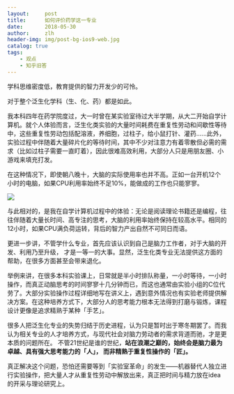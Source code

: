 ```yaml
---
layout:     post
title:      如何评价药学这一专业
date:       2018-05-30
author:     zlh
header-img: img/post-bg-ios9-web.jpg
catalog: true
tags:
    - 观点
    - 知乎旧答 
---
```


学科思维密度低，教育提供的智力开发少的可怜。

对于整个泛生化学科（生、化、药）都是如此。

我本科四年在药学院度过，大一时曾在某实验室待过大半学期，从大二开始自学计算机。就个人体验而言，泛生化类实验的大量时间耗费在重复性劳动和间歇性等待中，这些重复性劳动包括配溶液，养细胞，过柱子，给小鼠打针、灌药......此外，实验过程中伴随着大量碎片化的等待时间，其中不少对注意力有着零散但必需的需求（比如过柱子需要一直盯着），因此很难高效利用，大部分人只是用朋友圈、小游戏来填充打发。

在这种情况下，即使朝八晚十，大脑的实际使用率也并不高。正如一台开机12个小时的电脑，如果CPU利用率始终不足10%，能做成的工作也只能寥寥。


![](https://pic3.zhimg.com/80/v2-ce5d4a56e1fcd3a11142e075a89cba74_hd.jpg)

与此相对的，是我在自学计算机过程中的体验：无论是阅读理论书籍还是编程，往往伴随着大量长时间、高专注的思考，大脑的利用率始终保持在较高水平。相同的12小时，如果CPU满负荷运转，背后的智力产出自然不可同日而语。

更进一步讲，不管学什么专业，首先应该认识到自己是脑力工作者，对于大脑的开发、利用乃至升级，
才是一等一的大事。显然，泛生化类专业无法提供这方面的帮助，在很多方面甚至会带来退化。

举例来讲，在很多本科实验课上，日常就是半小时排队称量，一小时等待，一小时操作，而真正动脑思考的时间寥寥十几分钟而已，而这也通常由实验小组的C位代劳了。大部分实验操作过程详细地写在讲义上，遇到意外情况也有实验老师提供解决方案。在这种培养方式下，大部分人的思考能力根本无法得到打磨与锻炼，课程设计更像是追求精熟于某种「手艺」。

很多人把泛生化专业的失势归结于历史进程，认为只是暂时出于寒冬期罢了。而我认为相关专业的人才培养方式，与现代社会对脑力劳动者的需求背道而驰，才是更本质的问题所在。
不管21世纪是谁的世纪，**站在浪潮之巅的，始终会是脑力最为卓越、具有强大思考能力的「人」，
而非精熟于重复性操作的「匠」。**

真正解决这个问题，恐怕还需要等到「实验室革命」的发生——机器替代人独立进行实验操作，把大量人才从重复性劳动中解放出来，真正把时间与精力放在idea的开采与理论研究上。
